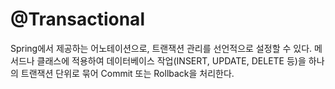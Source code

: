 # @Transactional
Spring에서 제공하는 어노테이션으로, 트랜잭션 관리를 선언적으로 설정할 수 있다.
메서드나 클래스에 적용하여 데이터베이스 작업(INSERT, UPDATE, DELETE 등)을 하나의 트랜잭션 단위로 묶어 Commit 또는 Rollback을 처리한다.